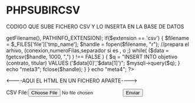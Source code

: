 # PHPSUBIRCSV
CODIGO QUE SUBE FICHERO CSV Y LO INSERTA EN LA BASE DE DATOS
<?php 



//comprobramos si tiene errores
error_reporting(E_ALL);
ini_set('display_errors', '1');
// conexión
//espera el host,usuario,pass,tabla
$mysqli = @new mysqli("localhost:3306","root","","objetivo");
//si se envia 


echo "meta1";
if (isset($_POST['enviar']))
{
	

  $filename=$_FILES["file"]["name"];
  //creamos un objeto de la clase splfileinfo
  $info = new SplFileInfo($filename);

  $extension = pathinfo($info->getFilename(), PATHINFO_EXTENSION);

   if($extension == 'csv')
   
   {
	$filename = $_FILES['file']['tmp_name'];
	$handle = fopen($filename, "r");
//prepara el arhivo, (conexion,numeroFilas,separador si es , o ;)
	while( ($data = fgetcsv($handle, 1000, ",") ) !== FALSE )
    
	{
	   $q = "INSERT INTO objetivo (contrato, titular) VALUES ('$data[0]','$data[1]')";

	$mysqli->query($q);
   }
   
   echo "meta3";
      fclose($handle);

   }
}
echo "meta4";
?>
<----AQUI EL HTML EN UN FICHERO APARTE---->



<!DOCTYPE html>
<html lang="en">
<head>
   <meta charset="UTF-8">
   <title>Importación</title>
</head>
<body>
	
<form enctype="multipart/form-data" method="post" action="control.php">
   CSV File:<input type="file" name="file" id="file">
   <input type="submit" value="Enviar" name="enviar">
</form>

</body>
</html>

